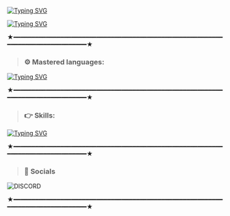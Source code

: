 
[![Typing SVG](https://readme-typing-svg.herokuapp.com?font=Fira+Code&pause=1000&width=435&lines=Moony+Dev)](https://git.io/typing-svg)

[![Typing SVG](https://readme-typing-svg.herokuapp.com?font=Fira+Code&pause=1000&color=C3F78F&width=435&lines=GITHUB.COM%2FZYFIDEV)](https://git.io/typing-svg)

★━━━━━━━━━━━━━━━━━━━━━━━━━━━━━━━━━━━━━━━━━━━━━━━━━━━━━━━━━━━━━━━━━━━━━━━━━━━━━━━━★


> ### ⚙️ Mastered languages: 
[![Typing SVG](https://readme-typing-svg.herokuapp.com?font=Fira+Code&duration=800&pause=5&color=C461F7&width=435&lines=PYTHON;DISCORD;NODE.JS;HTML)](https://git.io/typing-svg)

★━━━━━━━━━━━━━━━━━━━━━━━━━━━━━━━━━━━━━━━━━━━━━━━━━━━━━━━━━━━━━━━━━━━━━━━━━━━━━━━━★


> ### 👉 Skills: 
[![Typing SVG](https://readme-typing-svg.herokuapp.com?font=Fira+Code&duration=1000&pause=1000&color=F7347C&width=435&lines=Making+Tools;Having+a+Boost+service+.gg%2Fzyfiboost;Making+Bots)](https://git.io/typing-svg)

 ★━━━━━━━━━━━━━━━━━━━━━━━━━━━━━━━━━━━━━━━━━━━━━━━━━━━━━━━━━━━━━━━━━━━━━━━━━━━━━━━━★
 
 > ### 🎈 Socials 
 ![DISCORD](https://discord.gg/zyfiboost)
 <br>
 
 ★━━━━━━━━━━━━━━━━━━━━━━━━━━━━━━━━━━━━━━━━━━━━━━━━━━━━━━━━━━━━━━━━━━━━━━━━━━━━━━━━★
 
